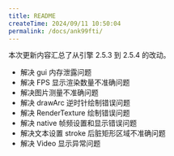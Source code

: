 ```yaml
---
title: README
createTime: 2024/09/11 10:50:04
permalink: /docs/ank99fti/
---
```

本次更新内容汇总了从引擎 2.5.3 到 2.5.4 的改动。

* 解决 gui 内存泄露问题
* 解决 FPS 显示渲染数量不准确问题
* 解决图片测量不准确问题
* 解决 drawArc 逆时针绘制错误问题
* 解决 RenderTexture 绘制错误问题
* 解决 native 帧频设置和显示错误问题
* 解决文本设置 stroke 后脏矩形区域不准确问题
* 解决 Video 显示异常问题